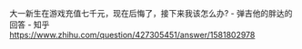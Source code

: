 大一新生在游戏充值七千元，现在后悔了，接下来我该怎么办? - 弹吉他的胖达的回答 - 知乎
https://www.zhihu.com/question/427305451/answer/1581802978
